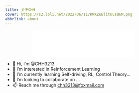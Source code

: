 ```yaml
---
title: 关于CHH
cover: https://s2.loli.net/2022/06/11/KWXZuBlitUCsQ6M.png
abbrlink: about
---
```

<div align="middle"><iframe frameborder="no" border="0" marginwidth="0" marginheight="0" width=330 height=86 src="//music.163.com/outchain/player?type=2&id=38592976&auto=1&height=66"></iframe></div>



- 👋 Hi, I’m @CHH3213
- 👀 I’m interested in Reinforcement Learning
- 🌱 I’m currently learning Self-driving, RL, Control Theory...
- 💞️ I’m looking to collaborate on ...
- 📫 Reach me through chh3213@foxmail.com